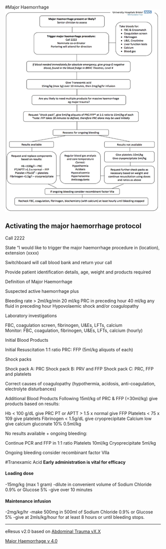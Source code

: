#Major Haemorrhage
![Major Haemorrhage protocol](./majorHaemorrhage.png)

## Activating the major haemorrhage protocol
Call 2222

State “I would like to trigger the major haemorrhage procedure in (location), extension (xxxx)

Switchboard will call blood bank and return your call

Provide patient identification details, age, weight and products required 

Definition of Major Haemorrhage


Suspected active haemorrhage plus	

Bleeding rate > 2ml/kg/min
20 ml/kg PRC in preceding hour
40 ml/kg any fluid in preceding hour
Hypovolaemic shock and/or coagulopathy
							                 
Laboratory investigations

FBC, coagulation screen, fibrinogen, U&Es, LFTs, calcium  
Monitor: FBC, coagulation, fibrinogen, U&Es, LFTs, calcium (hourly)

Initial Blood Products


Initial Resuscitation 1:1 ratio PRC: FFP (5ml/kg aliquots of each)

Shock packs

Shock pack A: PRC
Shock pack B: PRV and FFP
Shock pack C: PRC, FFP and platelets
		
Correct causes of coagulopathy (hypothermia, acidosis, anti-coagulation, electrolyte disturbances)

Additional Blood Products
Following 15ml/kg of PRC & FFP (=30ml/kg) give products based on results:

Hb < 100 g/dL give PRC
PT or APTT > 1.5 x normal give FFP
Platelets < 75 x 109 give platelets
Fibrinogen < 1.5g/dL give cryoprecipitate
Calcium low give calcium gluconate 10% 0.5ml/kg 

No results available + ongoing bleeding:

Continue PCR and FFP in 1:1 ratio
Platelets 10ml/kg
Cryoprecipitate 5ml/kg

Ongoing bleeding consider recombinant factor VIIa 

#Tranexamic Acid
__Early administration is vital for efficacy__
#### Loading dose
-15mg/kg (max 1 gram)
-dilute in convenient volume of Sodium Chloride 0.9% or Glucose 5% 
-give over 10 minutes
#### Maintenance infusion
-2mg/kg/hr
-make 500mg in 500ml of Sodium Chloride 0.9% or Glucose 5%
-give at 2mls/kg/hour for at least 8 hours or until bleeding stops.

--- 
eResus v2.0 based on [Abdominal Trauma vX.X](http://test.com)

[Major Haemorrhage v 4.0](http://workspaces/sites/Teams/ChildrensEmergencyDepartment/guidelines/BCH_guidelines/1/index.html#17077)
